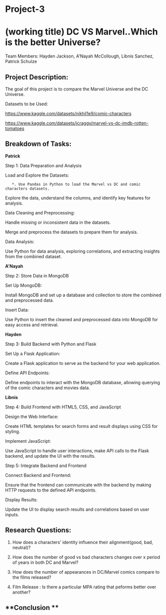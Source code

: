 # Project-3
# (working title) DC VS Marvel..Which is the better Universe? 
Team Members: Hayden Jackson, A'Nayah McCollough, Libnis Sanchez, Patrick Schulze

**Project Description:**
-------------------------

The goal of this project is to compare the Marvel Universe and the DC Universe.


Datasets to be Used:

https://www.kaggle.com/datasets/nikhil1e9/comic-characters

https://www.kaggle.com/datasets/jcraggy/marvel-vs-dc-imdb-rotten-tomatoes


Breakdown of Tasks:
--------------------

**Patrick**

Step 1: Data Preparation and Analysis

Load and Explore the Datasets:

       *. Use Pandas in Python to load the Marvel vs DC and comic characters datasets.

  Explore the data, understand the columns, and identify key features for analysis.

Data Cleaning and Preprocessing:

  Handle missing or inconsistent data in the datasets.

  Merge and preprocess the datasets to prepare them for analysis.

Data Analysis:

  Use Python for data analysis, exploring correlations, and extracting insights from the combined dataset.

**A'Nayah**

Step 2: Store Data in MongoDB

Set Up MongoDB:

  Install MongoDB and set up a database and collection to store the combined and preprocessed data.

Insert Data:

  Use Python to insert the cleaned and preprocessed data into MongoDB for easy access and retrieval.

**Hayden**

Step 3: Build Backend with Python and Flask

  Set Up a Flask Application:

  Create a Flask application to serve as the backend for your web application.

Define API Endpoints:

  Define endpoints to interact with the MongoDB database, allowing querying of the comic characters and movies data.

**Libnis**

Step 4: Build Frontend with HTML5, CSS, and JavaScript

  Design the Web Interface:

  Create HTML templates for search forms and result displays using CSS for styling.

Implement JavaScript:

  Use JavaScript to handle user interactions, make API calls to the Flask backend, and update the UI with the results.

Step 5: Integrate Backend and Frontend

Connect Backend and Frontend:

  Ensure that the frontend can communicate with the backend by making HTTP requests to the defined API endpoints.

Display Results:

  Update the UI to display search results and correlations based on user inputs.

**Research Questions:** 
---------------------

1. How does a characters' identity influence their alignment(good, bad, neutral)?

2.   How does the number of good vs bad characters changes over x period of years in both DC and Marvel?

3.   How does the number of appearances in  DC/Marvel comics compare to the films released?

4.   Film Release : Is there a particular MPA rating that peforms better over another?

**Conclusion **
--------------------

